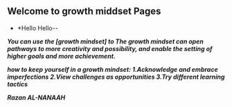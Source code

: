 ## Welcome to growth middset Pages
* *Hello Hello--

***You can use the [growth mindset] to The growth mindset can open pathways to more creativity and possibility, and enable the setting of higher goals and more achievement.***





***how to keep yourself in a growth mindset:
1.Acknowledge and embrace imperfections
2.View challenges as opportunities
3.Try different learning tactics***





***Razan AL-NANAAH***
